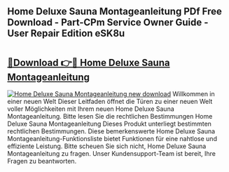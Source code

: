 ## Home Deluxe Sauna Montageanleitung PDf Free Download - Part-CPm Service Owner Guide - User Repair Edition eSK8u

# <h2><a href="http://df6k5sq.blite.top/?on=Home+Deluxe+Sauna+Montageanleitung">🔗Download 👉🔴 Home Deluxe Sauna Montageanleitung</a></h2>

[![Home Deluxe Sauna Montageanleitung new download](https://i.imgur.com/lujVjoI.png)](http://df6k5sq.blite.top/?on=Home+Deluxe+Sauna+Montageanleitung)
Willkommen in einer neuen Welt Dieser Leitfaden öffnet die Türen zu einer neuen Welt voller Möglichkeiten mit Ihrem neuen Home Deluxe Sauna Montageanleitung. Bitte lesen Sie die rechtlichen Bestimmungen Home Deluxe Sauna Montageanleitung Dieses Produkt unterliegt bestimmten rechtlichen Bestimmungen. Diese bemerkenswerte Home Deluxe Sauna Montageanleitung-Funktionsliste bietet Funktionen für eine nahtlose und effiziente Leistung. Bitte scheuen Sie sich nicht, Home Deluxe Sauna Montageanleitung zu fragen. Unser Kundensupport-Team ist bereit, Ihre Fragen zu beantworten.
